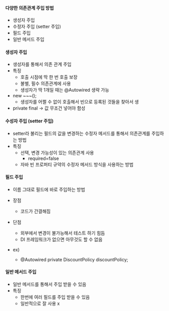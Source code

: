 #### 다양한 의존관계 주입 방법
- 생성자 주입
- 수정자 주입 (setter 주입)
- 필드 주입
- 일반 메서드 주입

#### 생성자 주입
- 생성자를 통해서 의존 관계 주입
- 특징
    - 호출 시점에 딱 한 번 호출 보장
    - 불별, 필수 의존관계에 사용
    - 생성자가 딱 1개일 때는 @Autowired 생략 가능 
- new ~~~(); 
    - 생성자를 어쩔 수 없이 호출해서 빈으로 등록된 것들을 찾아서 생
- private final -> 값 무조건 넣어야 함성
 
#### 수성자 주입 (setter 주입)
- setter라 불리는 필드의 값을 변경하는 수정자 메서드를 통해서 의존관계를 주입하는 방법
- 특징
    - 선택, 변경 가능성이 있는 의존관계 사용
        - required=false
    - 자바 빈 프로퍼티 규약의 수정자 메서드 방식을 사용하는 방법 
    
#### 필드 주입
- 이름 그대로 필드에 바로 주입하는 방법
  
- 장점
    - 코드가 간결해짐
- 단점
    - 외부에서 변경이 불가능해서 테스트 하기 힘듬 
    - DI 프레임워크가 없으면 아무것도 할 수 없음
- ex)   
    - @Autowired private DiscountPolicy discountPolicy;
    
#### 일반 메서드 주입
- 일반 메서드를 통해서 주입 받을 수 있음
- 특징
    - 한번에 여러 필드를 주입 받을 수 있음
    - 일반적으로 잘 사용 x
    